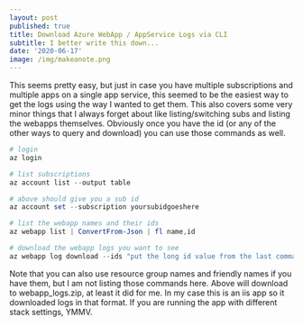 ```yaml
---
layout: post
published: true
title: Download Azure WebApp / AppService Logs via CLI
subtitle: I better write this down...
date: '2020-06-17'
image: /img/makeanote.png
---
```

This seems pretty easy, but just in case you have multiple subscriptions and multiple apps on a single app service, this seemed to be the easiest way to get the logs using the way I wanted to get them. This also covers some very minor things that I always forget about like listing/switching subs and listing the webapps themselves. Obviously once you have the id (or any of the other ways to query and download) you can use those commands as well.

``` PowerShell
# login
az login

# list subscriptions
az account list --output table

# above should give you a sub id
az account set --subscription yoursubidgoeshere

# list the webapp names and their ids
az webapp list | ConvertFrom-Json | fl name,id

# download the webapp logs you want to see
az webapp log download --ids "put the long id value from the last command here"
```

Note that you can also use resource group names and friendly names if you have them, but I am not listing those commands here. Above will download to webapp_logs.zip, at least it did for me. In my case this is an iis app so it downloaded logs in that format. If you are running the app with different stack settings, YMMV.